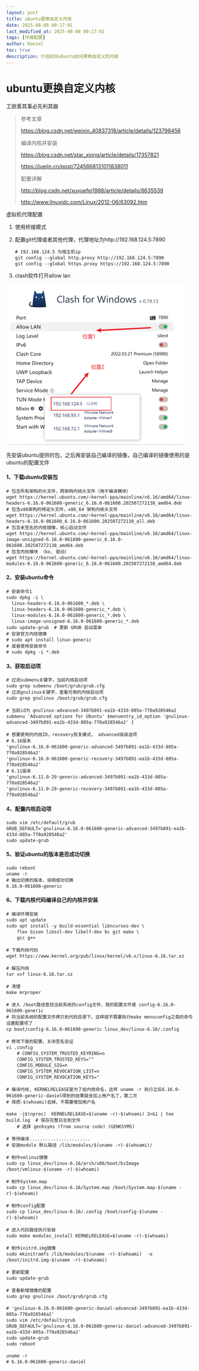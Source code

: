 ```yaml
---
layout: post
title: ubuntu更换自定义内核
date: 2025-08-08 00:17:01 
last_modified_at: 2025-08-08 00:17:01 
tags: [环境配置]
author: Daniel
toc: true
description: 介绍如何ubuntu如何更换自定义的内核
---
```

# ubuntu更换自定义内核

工欲善其事必先利其器

> 参考文章
>
> https://blog.csdn.net/weixin_40837318/article/details/123798456
>
> 编译内核并安装
>
> https://blog.csdn.net/star_xiong/article/details/17357821
>
> https://juejin.cn/post/7245668131011838011
>
> 配置详解
>
> http://blog.csdn.net/xuyuefei1988/article/details/8635539
>
> http://www.linuxidc.com/Linux/2012-06/63092.htm



虚拟机代理配置

1. 使用桥接模式

2. 配置git代理或者其他代理，代理地址为http://192.168.124.5:7890

   ```shell
   # 192.168.124.5 为宿主机ip
   git config --global http.proxy http://192.168.124.5:7890
   git config --global https.proxy https://192.168.124.5:7890
   ```

3. clash软件打开allow lan



<img src="https://raw.githubusercontent.com/JJcodo/Pictures/main/image-20250809010453622.png" alt="image-20250809010453622" style="zoom:50%;" />

先安装ubuntu提供的包，之后再安装自己编译的镜像，自己编译的镜像使用的是ubuntu的配置文件

#### 1、下载ubuntu安装包

```shell
# 包含所有架构的头文件，跨架构内核头文件（用于编译模块）
wget https://kernel.ubuntu.com/~kernel-ppa/mainline/v6.16/amd64/linux-headers-6.16.0-061600-generic_6.16.0-061600.202507272138_amd64.deb
# 包含x86架构的特定头文件，x86_64 架构内核头文件
wget https://kernel.ubuntu.com/~kernel-ppa/mainline/v6.16/amd64/linux-headers-6.16.0-061600_6.16.0-061600.202507272138_all.deb
# 包含未签名的内核镜像，核心启动文件
wget https://kernel.ubuntu.com/~kernel-ppa/mainline/v6.16/amd64/linux-image-unsigned-6.16.0-061600-generic_6.16.0-061600.202507272138_amd64.deb
# 包含内核模块 （ko, 驱动）
wget https://kernel.ubuntu.com/~kernel-ppa/mainline/v6.16/amd64/linux-modules-6.16.0-061600-generic_6.16.0-061600.202507272138_amd64.deb
```



#### 2、安装ubuntu命令

```shell
# 安装命令1
sudo dpkg -i \
  linux-headers-6.16.0-061600_*.deb \
  linux-headers-6.16.0-061600-generic_*.deb \
  linux-modules-6.16.0-061600-generic_*.deb \
  linux-image-unsigned-6.16.0-061600-generic_*.deb
sudo update-grub  # 更新 GRUB 启动菜单
# 安装官方内核镜像
# sudo apt install linux-generic
# 或者使用安装命令
# sudo dpkg -i *.deb
```



#### 3、获取启动项

```shell
# 过滤submenu关键字，当前内核启动项
sudo grep submenu /boot/grub/grub.cfg
# 过滤gnulinux关键字，查看可用的内核启动项
sudo grep gnulinux /boot/grub/grub.cfg

# 当前id为 gnulinux-advanced-3497b891-ea1b-433d-805a-770a928546a2
submenu 'Advanced options for Ubuntu' $menuentry_id_option 'gnulinux-advanced-3497b891-ea1b-433d-805a-770a928546a2' {

# 想要使用的内核ID，recovery恢复模式， advanced高级选项
# 6.16版本
'gnulinux-6.16.0-061600-generic-advanced-3497b891-ea1b-433d-805a-770a928546a2'
'gnulinux-6.16.0-061600-generic-recovery-3497b891-ea1b-433d-805a-770a928546a2‘
# 6.11版本
'gnulinux-6.11.0-29-generic-advanced-3497b891-ea1b-433d-805a-770a928546a2'
'gnulinux-6.11.0-29-generic-recovery-3497b891-ea1b-433d-805a-770a928546a2'
```



#### 4、配置内核启动项

```shell
sudo vim /etc/default/grub
GRUB_DEFAULT='gnulinux-6.16.0-061600-generic-advanced-3497b891-ea1b-433d-805a-770a928546a2'
sudo update-grub
```



#### 5、验证ubuntu的版本是否成功切换

```shell
sudo reboot
uname -r
# 输出切换的版本，说明成功切换
6.16.0-061600-generic
```



#### 6、下载内核代码编译自己的内核并安装

```shell
# 编译环境安装
sudo apt update
sudo apt install -y build-essential libncurses-dev \
    flex bison libssl-dev libelf-dev bc git make \
    gcc g++

# 下载内核代码
wget https://www.kernel.org/pub/linux/kernel/v6.x/linux-6.16.tar.xz

# 解压内核
tar xvf linux-6.16.tar.xz

# 清理
make mrproper

# 进入 /boot路径查找当前系统的config文件，我的配置文件是 config-6.16.0-061600-generic
# 将当前系统的配置文件拷贝到代码目录下，这样就不需要执行make menuconfig之类的命令设置配置项了
cp boot/config-6.16.0-061600-generic linux_dev/linux-6.16/.config

# 修改下面的配置，关闭签名验证
vi .config
	# CONFIG_SYSTEM_TRUSTED_KEYRING=n
	CONFIG_SYSTEM_TRUSTED_KEYS=""
	CONFIG_MODULE_SIG=n
	CONFIG_SYSTEM_REVOCATION_LIST=n
	CONFIG_SYSTEM_REVOCATION_KEYS="

# 编译内核, KERNELRELEASE是为了给内核命名，这样 uname -r 执行之后6.16.0-061600-generic-daniel得到的结果就会加上用户名了，第二次
# 得把-$(whoami)去掉，不需要增加用户名

make -j$(nproc)  KERNELRELEASE=$(uname -r)-$(whoami) 2>&1 | tee build.log  # 保存完整日志到文件
	# 选择 genksyms (from source code) (GENKSYMS)

# 等待编译.......................
# 安装module 默认路径 /lib/modules/$(uname -r)-$(whoami)/

# 制作vmlinuz镜像 
sudo cp linux_dev/linux-6.16/arch/x86/boot/bzImage /boot/vmlinuz-$(uname -r)-$(whoami)

# 制作System.map
sudo cp linux_dev/linux-6.16/System.map /boot/System.map-$(uname -r)-$(whoami)

# 制作config配置
sudo cp linux_dev/linux-6.16/.config /boot/config-$(uname -r)-$(whoami)

# 进入代码路径执行安装
sudo make modules_install KERNELRELEASE=$(uname -r)-$(whoami)

# 制作initrd.img镜像
sudo mkinitramfs /lib/modules/$(uname -r)-$(whoami)  -o /boot/initrd.img-$(uname -r)-$(whoami)

# 更新配置
sudo update-grub

# 查看新增镜像的配置
sudo grep gnulinux /boot/grub/grub.cfg

# 'gnulinux-6.16.0-061600-generic-daniel-advanced-3497b891-ea1b-433d-805a-770a928546a2'
sudo vim /etc/default/grub
GRUB_DEFAULT='gnulinux-6.16.0-061600-generic-daniel-advanced-3497b891-ea1b-433d-805a-770a928546a2'
sudo update-grub
sudo reboot

uname -r
# 6.16.0-061600-generic-daniel
```



